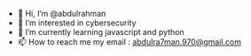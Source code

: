 - 👋 Hi, I’m @abdulrahman
- 👀 I’m interested in cybersecurity
- 🌱 I’m currently learning javascript and python
- 📫 How to reach me my email : abdulra7man.970@gmail.com

<!------>
